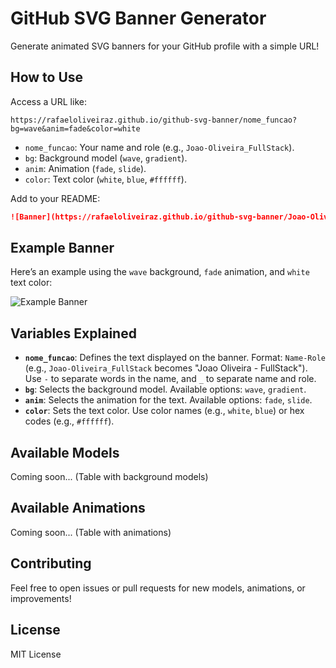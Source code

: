 # GitHub SVG Banner Generator

Generate animated SVG banners for your GitHub profile with a simple URL!

## How to Use
Access a URL like:
```
https://rafaeloliveiraz.github.io/github-svg-banner/nome_funcao?bg=wave&anim=fade&color=white
```
- `nome_funcao`: Your name and role (e.g., `Joao-Oliveira_FullStack`).
- `bg`: Background model (`wave`, `gradient`).
- `anim`: Animation (`fade`, `slide`).
- `color`: Text color (`white`, `blue`, `#ffffff`).

Add to your README:
```markdown
![Banner](https://rafaeloliveiraz.github.io/github-svg-banner/Joao-Oliveira_FullStack?bg=wave&anim=fade&color=white)
```

## Example Banner
Here’s an example using the `wave` background, `fade` animation, and `white` text color:

![Example Banner](https://rafaeloliveiraz.github.io/github-svg-banner/Joao-Oliveira_FullStack?bg=wave&anim=fade&color=white)

## Variables Explained
- **`nome_funcao`**: Defines the text displayed on the banner. Format: `Name-Role` (e.g., `Joao-Oliveira_FullStack` becomes "Joao Oliveira - FullStack"). Use `-` to separate words in the name, and `_` to separate name and role.
- **`bg`**: Selects the background model. Available options: `wave`, `gradient`.
- **`anim`**: Selects the animation for the text. Available options: `fade`, `slide`.
- **`color`**: Sets the text color. Use color names (e.g., `white`, `blue`) or hex codes (e.g., `#ffffff`).

## Available Models
Coming soon... (Table with background models)

## Available Animations
Coming soon... (Table with animations)

## Contributing
Feel free to open issues or pull requests for new models, animations, or improvements!

## License
MIT License
